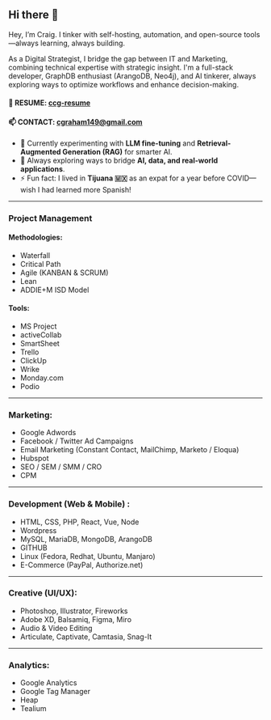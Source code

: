 ## Hi there 👋  

Hey, I’m Craig. I tinker with self-hosting, automation, and open-source tools—always learning, always building.

As a Digital Strategist, I bridge the gap between IT and Marketing, combining technical expertise with strategic insight. I'm a full-stack developer, GraphDB enthusiast (ArangoDB, Neo4j), and AI tinkerer, always exploring ways to optimize workflows and enhance decision-making.

#### 📄 RESUME: [ccg-resume](https://github.com/cgraham149/ccg-resume)  
#### 📫 CONTACT: cgraham149@gmail.com  

- 🧠 Currently experimenting with **LLM fine-tuning** and **Retrieval-Augmented Generation (RAG)** for smarter AI.  
- 🤔 Always exploring ways to bridge **AI, data, and real-world applications**.  
- ⚡ Fun fact: I lived in **Tijuana 🇲🇽** as an expat for a year before COVID—wish I had learned more Spanish!  

---  

### Project Management

#### Methodologies:
- Waterfall
- Critical Path
- Agile (KANBAN & SCRUM)
- Lean
- ADDIE+M ISD Model

#### Tools:
- MS Project
- activeCollab
- SmartSheet
- Trello
- ClickUp
- Wrike
- Monday.com
- Podio
---
### Marketing:
- Google Adwords
- Facebook / Twitter Ad Campaigns
- Email Marketing (Constant Contact, MailChimp, Marketo / Eloqua)
- Hubspot
- SEO / SEM / SMM / CRO
- CPM
---
### Development (Web & Mobile) :
- HTML, CSS, PHP, React, Vue, Node
- Wordpress
- MySQL, MariaDB, MongoDB, ArangoDB
- GITHUB
- Linux (Fedora, Redhat, Ubuntu, Manjaro)
- E-Commerce (PayPal, Authorize.net)
---
### Creative (UI/UX):
- Photoshop, Illustrator, Fireworks
- Adobe XD, Balsamiq, Figma, Miro
- Audio & Video Editing
- Articulate, Captivate, Camtasia, Snag-It
---
### Analytics:
- Google Analytics
- Google Tag Manager
- Heap
- Tealium
